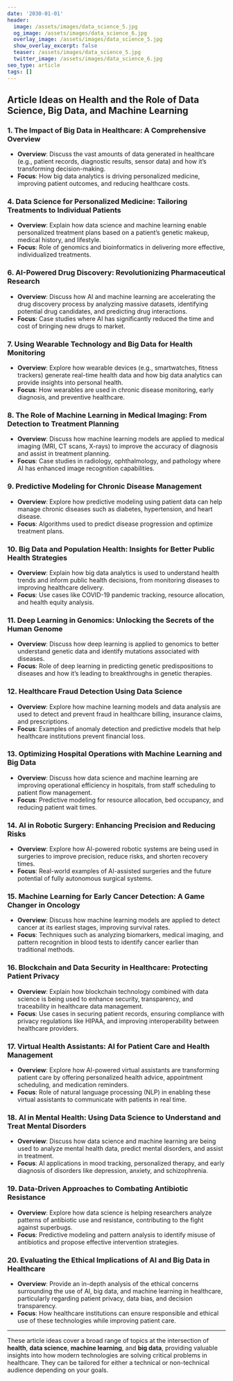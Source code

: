 ```yaml
---
date: '2030-01-01'
header:
  image: /assets/images/data_science_5.jpg
  og_image: /assets/images/data_science_6.jpg
  overlay_image: /assets/images/data_science_5.jpg
  show_overlay_excerpt: false
  teaser: /assets/images/data_science_5.jpg
  twitter_image: /assets/images/data_science_6.jpg
seo_type: article
tags: []
---
```


## Article Ideas on Health and the Role of Data Science, Big Data, and Machine Learning

### 1. The Impact of Big Data in Healthcare: A Comprehensive Overview
   - **Overview**: Discuss the vast amounts of data generated in healthcare (e.g., patient records, diagnostic results, sensor data) and how it’s transforming decision-making.
   - **Focus**: How big data analytics is driving personalized medicine, improving patient outcomes, and reducing healthcare costs.




### 4. Data Science for Personalized Medicine: Tailoring Treatments to Individual Patients
   - **Overview**: Explain how data science and machine learning enable personalized treatment plans based on a patient’s genetic makeup, medical history, and lifestyle.
   - **Focus**: Role of genomics and bioinformatics in delivering more effective, individualized treatments.



### 6. AI-Powered Drug Discovery: Revolutionizing Pharmaceutical Research
   - **Overview**: Discuss how AI and machine learning are accelerating the drug discovery process by analyzing massive datasets, identifying potential drug candidates, and predicting drug interactions.
   - **Focus**: Case studies where AI has significantly reduced the time and cost of bringing new drugs to market.

### 7. Using Wearable Technology and Big Data for Health Monitoring
   - **Overview**: Explore how wearable devices (e.g., smartwatches, fitness trackers) generate real-time health data and how big data analytics can provide insights into personal health.
   - **Focus**: How wearables are used in chronic disease monitoring, early diagnosis, and preventive healthcare.

### 8. The Role of Machine Learning in Medical Imaging: From Detection to Treatment Planning
   - **Overview**: Discuss how machine learning models are applied to medical imaging (MRI, CT scans, X-rays) to improve the accuracy of diagnosis and assist in treatment planning.
   - **Focus**: Case studies in radiology, ophthalmology, and pathology where AI has enhanced image recognition capabilities.

### 9. Predictive Modeling for Chronic Disease Management
   - **Overview**: Explore how predictive modeling using patient data can help manage chronic diseases such as diabetes, hypertension, and heart disease.
   - **Focus**: Algorithms used to predict disease progression and optimize treatment plans.

### 10. Big Data and Population Health: Insights for Better Public Health Strategies
   - **Overview**: Explain how big data analytics is used to understand health trends and inform public health decisions, from monitoring diseases to improving healthcare delivery.
   - **Focus**: Use cases like COVID-19 pandemic tracking, resource allocation, and health equity analysis.

### 11. Deep Learning in Genomics: Unlocking the Secrets of the Human Genome
   - **Overview**: Discuss how deep learning is applied to genomics to better understand genetic data and identify mutations associated with diseases.
   - **Focus**: Role of deep learning in predicting genetic predispositions to diseases and how it’s leading to breakthroughs in genetic therapies.

### 12. Healthcare Fraud Detection Using Data Science
   - **Overview**: Explore how machine learning models and data analysis are used to detect and prevent fraud in healthcare billing, insurance claims, and prescriptions.
   - **Focus**: Examples of anomaly detection and predictive models that help healthcare institutions prevent financial loss.

### 13. Optimizing Hospital Operations with Machine Learning and Big Data
   - **Overview**: Discuss how data science and machine learning are improving operational efficiency in hospitals, from staff scheduling to patient flow management.
   - **Focus**: Predictive modeling for resource allocation, bed occupancy, and reducing patient wait times.

### 14. AI in Robotic Surgery: Enhancing Precision and Reducing Risks
   - **Overview**: Explore how AI-powered robotic systems are being used in surgeries to improve precision, reduce risks, and shorten recovery times.
   - **Focus**: Real-world examples of AI-assisted surgeries and the future potential of fully autonomous surgical systems.

### 15. Machine Learning for Early Cancer Detection: A Game Changer in Oncology
   - **Overview**: Discuss how machine learning models are applied to detect cancer at its earliest stages, improving survival rates.
   - **Focus**: Techniques such as analyzing biomarkers, medical imaging, and pattern recognition in blood tests to identify cancer earlier than traditional methods.

### 16. Blockchain and Data Security in Healthcare: Protecting Patient Privacy
   - **Overview**: Explain how blockchain technology combined with data science is being used to enhance security, transparency, and traceability in healthcare data management.
   - **Focus**: Use cases in securing patient records, ensuring compliance with privacy regulations like HIPAA, and improving interoperability between healthcare providers.

### 17. Virtual Health Assistants: AI for Patient Care and Health Management
   - **Overview**: Explore how AI-powered virtual assistants are transforming patient care by offering personalized health advice, appointment scheduling, and medication reminders.
   - **Focus**: Role of natural language processing (NLP) in enabling these virtual assistants to communicate with patients in real time.

### 18. AI in Mental Health: Using Data Science to Understand and Treat Mental Disorders
   - **Overview**: Discuss how data science and machine learning are being used to analyze mental health data, predict mental disorders, and assist in treatment.
   - **Focus**: AI applications in mood tracking, personalized therapy, and early diagnosis of disorders like depression, anxiety, and schizophrenia.

### 19. Data-Driven Approaches to Combating Antibiotic Resistance
   - **Overview**: Explore how data science is helping researchers analyze patterns of antibiotic use and resistance, contributing to the fight against superbugs.
   - **Focus**: Predictive modeling and pattern analysis to identify misuse of antibiotics and propose effective intervention strategies.

### 20. Evaluating the Ethical Implications of AI and Big Data in Healthcare
   - **Overview**: Provide an in-depth analysis of the ethical concerns surrounding the use of AI, big data, and machine learning in healthcare, particularly regarding patient privacy, data bias, and decision transparency.
   - **Focus**: How healthcare institutions can ensure responsible and ethical use of these technologies while improving patient care.

---

These article ideas cover a broad range of topics at the intersection of **health**, **data science**, **machine learning**, and **big data**, providing valuable insights into how modern technologies are solving critical problems in healthcare. They can be tailored for either a technical or non-technical audience depending on your goals.
